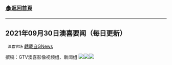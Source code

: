 ###  [:house:返回首頁](https://github.com/ourhimalayas/txt)
---


## 2021年09月30日澳喜要闻（每日更新）
` 澳喜农场` [轉載自GNews](https://gnews.org/zh-hans/1565908/)

撰稿：GTV澳喜影像视频组、新闻组
![](https://assets.gnews.org/wp-content/uploads/2021/09/1001image0-3-scaled.jpg)![](https://assets.gnews.org/wp-content/uploads/2021/09/1001image1-scaled.jpg)![](https://assets.gnews.org/wp-content/uploads/2021/09/澳喜图标2-1.jpg)
